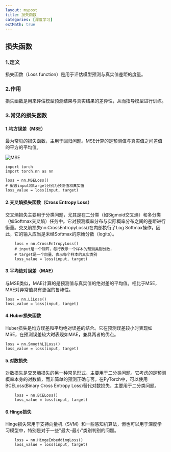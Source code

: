 ```yaml
---
layout: mypost
title: 损失函数
categories: [深度学习]
extMath: true
---
```



## 损失函数  

### 1.定义
损失函数（Loss function）是用于评估模型预测与真实值差距的度量。

### 2.作用
损失函数是用来评估模型预测结果与真实结果的差异性，从而指导模型进行训练。

### 3.常见的损失函数

#### 1.均方误差（MSE）
最为常见的损失函数，主用于回归问题。MSE计算的是预测值与真实值之间差值的平方的平均值。

![MSE](MSE.png)

```
import torch
import torch.nn as nn

loss = nn.MSELoss()
# 假设input和target分别为预测值和真实值
loss_value = loss(input, target)
``` 


#### 2.交叉熵损失函数（Cross Entropy Loss）

交叉熵损失主要用于分类问题，尤其是在二分类（如Sigmoid交叉熵）和多分类（如Softmax交叉熵）任务中。它对预测概率分布与实际概率分布之间的差距进行衡量。交叉熵损失nn.CrossEntropyLoss()在内部执行了Log Softmax操作，因此，它的输入应当是未经Softmax的原始分数（logits）。


```
    loss = nn.CrossEntropyLoss()
    # input是一个矩阵，每行表示一个样本的预测类别分数，
    # target是一个向量，表示每个样本的真实类别
    loss_value = loss(input, target)
```


#### 3.平均绝对误差（MAE）

与MSE类似，MAE计算的是预测值与真实值的绝对差的平均值。相比于MSE，MAE对异常值具有更强的鲁棒性。

```
loss = nn.L1Loss()
loss_value = loss(input, target)
```


#### 4.Huber损失函数

Huber损失是均方误差和平均绝对误差的结合。它在预测误差较小时表现如MSE，在预测误差较大时表现如MAE，兼具两者的优点。

```
loss = nn.SmoothL1Loss()
loss_value = loss(input, target)
```

#### 5.对数损失

对数损失是交叉熵损失的另一种常见形式，主要用于二分类问题。它考虑的是预测概率本身的对数值，而非简单的预测正确与否。在PyTorch中，可以使用BCELoss(Binary Cross Entropy Loss)替代对数损失，主要用于二分类问题。

```
    loss = nn.BCELoss()
    loss_value = loss(input, target)
```

#### 6.Hinge损失

Hinge损失常用于支持向量机（SVM）和一些感知机算法，但也可以用于深度学习模型中，特别是对于一些"最大-最小"类别判别的问题。

```
    loss = nn.HingeEmbeddingLoss()
    loss_value = loss(input, target)
```


